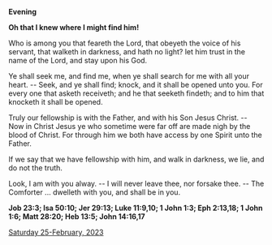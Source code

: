 **Evening**

**Oh that I knew where I might find him!**
 
Who is among you that feareth the Lord, that obeyeth the voice of his servant, that walketh in darkness, and hath no light? let him trust in the name of the Lord, and stay upon his God.
 
Ye shall seek me, and find me, when ye shall search for me with all your heart. -- Seek, and ye shall find; knock, and it shall be opened unto you. For every one that asketh receiveth; and he that seeketh findeth; and to him that knocketh it shall be opened.
 
Truly our fellowship is with the Father, and with his Son Jesus Christ. -- Now in Christ Jesus ye who sometime were far off are made nigh by the blood of Christ. For through him we both have access by one Spirit unto the Father.
 
If we say that we have fellowship with him, and walk in darkness, we lie, and do not the truth.
 
Look, I am with you alway. -- I will never leave thee, nor forsake thee. -- The Comforter ... dwelleth with you, and shall be in you.  

**Job 23:3; Isa 50:10; Jer 29:13; Luke 11:9,10; 1 John 1:3; Eph 2:13,18; 1 John 1:6; Matt 28:20; Heb 13:5; John 14:16,17**

[Saturday 25-February, 2023](https://t.me/daily_light)
